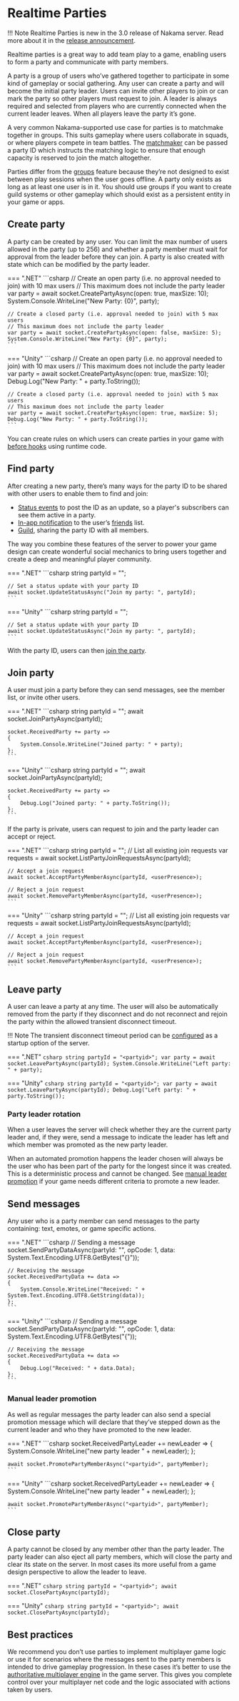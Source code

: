 # Realtime Parties

!!! Note
    Realtime Parties is new in the 3.0 release of Nakama server. Read more about it in the [release announcement](https://heroiclabs.com/blog/announcements/nakama-3-0/).

Realtime parties is a great way to add team play to a game, enabling users to form a party and communicate with party members.

A party is a group of users who’ve gathered together to participate in some kind of gameplay or social gathering. Any user can create a party and will become the initial party leader. Users can invite other players to join or can mark the party so other players must request to join. A leader is always required and selected from players who are currently connected when the current leader leaves. When all players leave the party it’s gone.

A very common Nakama-supported use case for parties is to matchmake together in groups. This suits gameplay where users collaborate in squads, or where players compete in team battles. The [matchmaker](matches.md) can be passed a party ID which instructs the matching logic to ensure that enough capacity is reserved to join the match altogether.

Parties differ from the [groups](groups-clans.md) feature because they’re not designed to exist between play sessions when the user goes offline. A party only exists as long as at least one user is in it. You should use groups if you want to create guild systems or other gameplay which should exist as a persistent entity in your game or apps.

## Create party

A party can be created by any user. You can limit the max number of users allowed in the party (up to 256) and whether a party member must wait for approval from the leader before they can join. A party is also created with state which can be modified by the party leader.

=== ".NET"
    ```csharp
    // Create an open party (i.e. no approval needed to join) with 10 max users
    // This maximum does not include the party leader
    var party = await socket.CreatePartyAsync(open: true, maxSize: 10);
    System.Console.WriteLine("New Party: {0}", party);

    // Create a closed party (i.e. approval needed to join) with 5 max users
    // This maximum does not include the party leader
    var party = await socket.CreatePartyAsync(open: false, maxSize: 5);
    System.Console.WriteLine("New Party: {0}", party);
    ```

=== "Unity"
    ```csharp
    // Create an open party (i.e. no approval needed to join) with 10 max users
    // This maximum does not include the party leader
    var party = await socket.CreatePartyAsync(open: true, maxSize: 10);
    Debug.Log("New Party: " + party.ToString());

    // Create a closed party (i.e. approval needed to join) with 5 max users
    // This maximum does not include the party leader
    var party = await socket.CreatePartyAsync(open: true, maxSize: 5);
    Debug.Log("New Party: " + party.ToString());
    ```

You can create rules on which users can create parties in your game with [before hooks](../server-framework/basics.md#before-hook) using runtime code.

## Find party

After creating a new party, there’s many ways for the party ID to be shared with other users to enable them to find and join:

* [Status events](status.md) to post the ID as an update, so a player's subscribers can see them active in a party.
* [In-app notification](in-app-notifications.md) to the user’s [friends](friends.md) list.
* [Guild](groups-clans.md), sharing the party ID with all members.

The way you combine these features of the server to power your game design can create wonderful social mechanics to bring users together and create a deep and meaningful player community.

=== ".NET"
    ```csharp
    string partyId = "<partyid>";

    // Set a status update with your party ID
    await socket.UpdateStatusAsync("Join my party: ", partyId);
    ```

=== "Unity"
    ```csharp
    string partyId = "<partyid>";

    // Set a status update with your party ID
    await socket.UpdateStatusAsync("Join my party: ", partyId);
    ```

With the party ID, users can then [join the party](#join-party).

## Join party

A user must join a party before they can send messages, see the member list, or invite other users.

=== ".NET"
    ```csharp
    string partyId = "<partyid>";
    await socket.JoinPartyAsync(partyId);

    socket.ReceivedParty += party =>
    {
        System.Console.WriteLine("Joined party: " + party);
    };
    ```

=== "Unity"
    ```csharp
    string partyId = "<partyid>";
    await socket.JoinPartyAsync(partyId);

    socket.ReceivedParty += party =>
    {
        Debug.Log("Joined party: " + party.ToString());
    };
    ```

If the party is private, users can request to join and the party leader can accept or reject.

=== ".NET"
    ```csharp
    string partyId = "<partyid>";
    // List all existing join requests
    var requests = await socket.ListPartyJoinRequestsAsync(partyId);

    // Accept a join request
    await socket.AcceptPartyMemberAsync(partyId, <userPresence>);

    // Reject a join request
    await socket.RemovePartyMemberAsync(partyId, <userPresence>);
    ```

=== "Unity"
    ```csharp
    string partyId = "<partyid>";
    // List all existing join requests
    var requests = await socket.ListPartyJoinRequestsAsync(partyId);

    // Accept a join request
    await socket.AcceptPartyMemberAsync(partyId, <userPresence>);

    // Reject a join request
    await socket.RemovePartyMemberAsync(partyId, <userPresence>);
    ```

## Leave party

A user can leave a party at any time. The user will also be automatically removed from the party if they disconnect and do not reconnect and rejoin the party within the allowed transient disconnect timeout.

!!! Note
    The transient disconnect timeout period can be [configured](../getting-started/configuration.md) as a startup option of the server.

=== ".NET"
    ```csharp
    string partyId = "<partyid>";
    var party = await socket.LeavePartyAsync(partyId);
    System.Console.WriteLine("Left party: " + party);
    ```

=== "Unity"
    ```csharp
    string partyId = "<partyid>";
    var party = await socket.LeavePartyAsync(partyId);
    Debug.Log("Left party: " + party.ToString());
    ```

### Party leader rotation

When a user leaves the server will check whether they are the current party leader and, if they were, send a message to indicate the leader has left and which member was promoted as the new party leader.

When an automated promotion happens the leader chosen will always be the user who has been part of the party for the longest since it was created. This is a deterministic process and cannot be changed. See [manual leader promotion](#manual-leader-promotion) if your game needs different criteria to promote a new leader.

## Send messages

Any user who is a party member can send messages to the party containing: text, emotes, or game specific actions.

=== ".NET"
    ```csharp
    // Sending a message
    socket.SendPartyDataAsync(partyId: "<partyid>", opCode: 1, data: System.Text.Encoding.UTF8.GetBytes("{<message>}"));

    // Receiving the message
    socket.ReceivedPartyData += data =>
    {
        System.Console.WriteLine("Received: " + System.Text.Encoding.UTF8.GetString(data));
    };
    ```

=== "Unity"
    ```csharp
    // Sending a message
    socket.SendPartyDataAsync(partyId: "<partyid>", opCode: 1, data: System.Text.Encoding.UTF8.GetBytes("{<message>"));

    // Receiving the message
    socket.ReceivedPartyData += data =>
    {
        Debug.Log("Received: " + data.Data);
    };
    ```

### Manual leader promotion

As well as regular messages the party leader can also send a special promotion message which will declare that they’ve stepped down as the current leader and who they have promoted to the new leader.

=== ".NET"
    ```csharp
    socket.ReceivedPartyLeader += newLeader =>
    {
        System.Console.WriteLine("new party leader " + newLeader);
    };

    await socket.PromotePartyMemberAsync("<partyid>", partyMember);
    ```

=== "Unity"
    ```csharp
    socket.ReceivedPartyLeader += newLeader =>
    {
        System.Console.WriteLine("new party leader " + newLeader);
    };

    await socket.PromotePartyMemberAsync("<partyid>", partyMember);
    ```

## Close party

A party cannot be closed by any member other than the party leader. The party leader can also eject all party members, which will close the party and clear its state on the server. In most cases its more useful from a game design perspective to allow the leader to leave.

=== ".NET"
    ```csharp
    string partyId = "<partyid>";
    await socket.ClosePartyAsync(partyId);
    ```

=== "Unity"
    ```csharp
    string partyId = "<partyid>";
    await socket.ClosePartyAsync(partyId);
    ```

## Best practices

We recommend you don’t use parties to implement multiplayer game logic or use it for scenarios where the messages sent to the party members is intended to drive gameplay progression. In these cases it’s better to use the [authoritative multiplayer engine](server-authoritative-multiplayer.md) in the game server. This gives you complete control over your multiplayer net code and the logic associated with actions taken by users.
